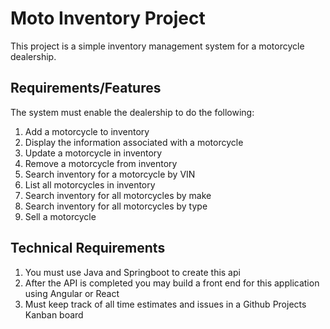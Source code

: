 # Moto Inventory Project

This project is a simple inventory management system for a motorcycle dealership.

## Requirements/Features

The system must enable the dealership to do the following:

1. Add a motorcycle to inventory
1. Display the information associated with a motorcycle
1. Update a motorcycle in inventory
1. Remove a motorcycle from inventory
1. Search inventory for a motorcycle by VIN
1. List all motorcycles in inventory
1. Search inventory for all motorcycles by make
1. Search inventory for all motorcycles by type
1. Sell a motorcycle

## Technical Requirements

1. You must use Java and Springboot to create this api
2. After the API is completed you may build a front end for this application using Angular or React
3. Must keep track of all time estimates and issues in a Github Projects Kanban board 
